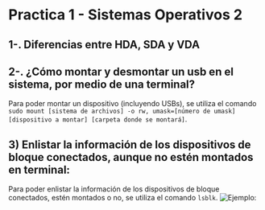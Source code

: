 # Practica 1 - Sistemas Operativos 2
## 1-. Diferencias entre HDA, SDA y VDA 

## 2-. ¿Cómo montar y desmontar un usb en el sistema, por medio de una terminal?
Para poder montar un dispositivo (incluyendo USBs), se utiliza el comando `sudo mount [sistema de archivos] -o rw, umask=[número de umask] [dispositivo a montar] [carpeta donde se montará]`.

## 3) Enlistar la información de los dispositivos de bloque conectados, aunque no estén montados en terminal:
Para poder enlistar la información de los dispositivos de bloque conectados, estén montados o no, se utiliza el comando `lsblk`.
![Ejemplo: ](https://github.com/TavSc/Practica-1-SO2/blob/2c1ab760ede9c5d95defc98a9a2c610ca69920b7/Im%C3%A1genes/3.png)